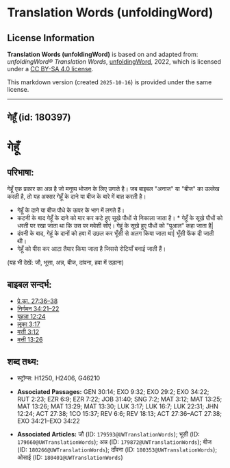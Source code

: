 # Translation Words (unfoldingWord)

## License Information

**Translation Words (unfoldingWord)** is based on and adapted from: _unfoldingWord® Translation Words_, [unfoldingWord](https://unfoldingword.org/utw), 2022, which is licensed under a [CC BY-SA 4.0 license](https://creativecommons.org/licenses/by-sa/4.0/legalcode.en).

This markdown version (created `2025-10-16`) is provided under the same license.



--------------------------------

## गेहूँ (id: 180397)

गेहूँ
=====

परिभाषा:
--------

गेहूँ एक प्रकार का अन्न है जो मनुष्य भोजन के लिए उगाते है। जब बाइबल "अनाज" या "बीज" का उल्लेख करती है, तो यह अक्सर गेहूँ के दाने या बीज के बारे में बात करती है।

* गेहूँ के दाने या बीज पौधे के ऊपर के भाग में लगते हैं।
* कटनी के बाद गेहूँ के दाने को मार कर कटे हुए सूखे पौधों से निकाला जाता है। \* गेहूँ के सूखे पौधों को धरती पर रखा जाता था कि उस पर मवेशी सोएं। गेहूं के सूखे हुए पौधों को "पुआल" कहा जाता है\|
* दंवनी के बाद, गेहूं के दानों को हवा में उछल कर भूँसी से अलग किया जाता था\| भूँसी फेंक दी जाती थी।
* गेहूँ को पीस कर आटा तैयार किया जाता है जिससे रोटियाँ बनाई जाती हैं।

(यह भी देखें: जौ, भूसा, अन्न, बीज, दांवना, हवा में उड़ाना)

बाइबल सन्दर्भ:
--------------

* [प्रे.का. 27:36–38](https://ref.ly/Acts27:36-Acts27:38)
* [निर्गमन 34:21–22](https://ref.ly/Exod34:21-Exod34:22)
* [यूहन्ना 12:24](https://ref.ly/John12:24)
* [लूका 3:17](https://ref.ly/Luke3:17)
* [मत्ती 3:12](https://ref.ly/Matt3:12)
* [मत्ती 13:26](https://ref.ly/Matt13:26)

शब्द तथ्य:
----------

* स्ट्रोंग्स: H1250, H2406, G46210

* **Associated Passages:** GEN 30:14; EXO 9:32; EXO 29:2; EXO 34:22; RUT 2:23; EZR 6:9; EZR 7:22; JOB 31:40; SNG 7:2; MAT 3:12; MAT 13:25; MAT 13:26; MAT 13:29; MAT 13:30; LUK 3:17; LUK 16:7; LUK 22:31; JHN 12:24; ACT 27:38; 1CO 15:37; REV 6:6; REV 18:13; ACT 27:36–ACT 27:38; EXO 34:21–EXO 34:22
* **Associated Articles:** जौ (ID: `179593@UWTranslationWords`); भूसी (ID: `179660@UWTranslationWords`); अन्न (ID: `179872@UWTranslationWords`); बीज (ID: `180266@UWTranslationWords`); दाँवना (ID: `180353@UWTranslationWords`); ओसाई (ID: `180401@UWTranslationWords`)

